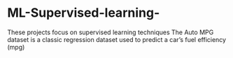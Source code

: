 # ML-Supervised-learning-
These projects focus on supervised learning techniques
The Auto MPG dataset is a classic regression dataset used to predict a car’s fuel efficiency (mpg)
